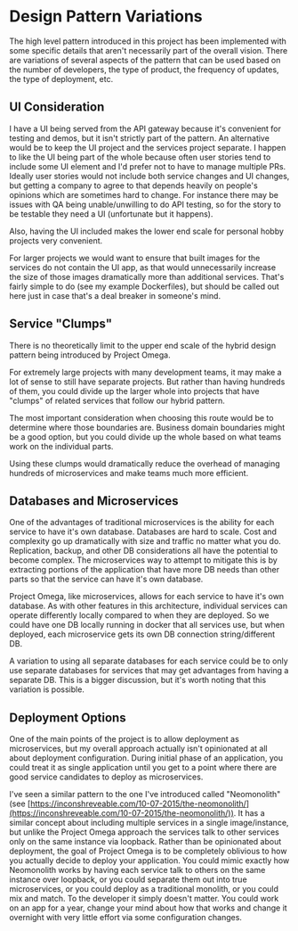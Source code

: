 # Design Pattern Variations

The high level pattern introduced in this project has been implemented with some specific details that aren't necessarily part of the overall vision. There are variations of several aspects of the pattern that can be used based on the number of developers, the type of product, the frequency of updates, the type of deployment, etc.

## UI Consideration

I have a UI being served from the API gateway because it's convenient for testing and demos, but it isn't strictly part of the pattern. An alternative would be to keep the UI project and the services project separate. I happen to like the UI being part of the whole because often user stories tend to include some UI element and I'd prefer not to have to manage multiple PRs. Ideally user stories would not include both service changes and UI changes, but getting a company to agree to that depends heavily on people's opinions which are sometimes hard to change. For instance there may be issues with QA being unable/unwilling to do API testing, so for the story to be testable they need a UI (unfortunate but it happens).

Also, having the UI included makes the lower end scale for personal hobby projects very convenient.

For larger projects we would want to ensure that built images for the services do not contain the UI app, as that would unnecessarily increase the size of those images dramatically more than additional services. That's fairly simple to do (see my example Dockerfiles), but should be called out here just in case that's a deal breaker in someone's mind.

## Service "Clumps"

There is no theoretically limit to the upper end scale of the hybrid design pattern being introduced by Project Omega.

For extremely large projects with many development teams, it may make a lot of sense to still have separate projects. But rather than having hundreds of them, you could divide up the larger whole into projects that have "clumps" of related services that follow our hybrid pattern.

The most important consideration when choosing this route would be to determine where those boundaries are. Business domain boundaries might be a good option, but you could divide up the whole based on what teams work on the individual parts.

Using these clumps would dramatically reduce the overhead of managing hundreds of microservices and make teams much more efficient.

## Databases and Microservices

One of the advantages of traditional microservices is the ability for each service to have it's own database. Databases are hard to scale. Cost and complexity go up dramatically with size and traffic no matter what you do. Replication, backup, and other DB considerations all have the potential to become complex. The microservices way to attempt to mitigate this is by extracting portions of the application that have more DB needs than other parts so that the service can have it's own database.

Project Omega, like microservices, allows for each service to have it's own database. As with other features in this architecture, individual services can operate differently locally compared to when they are deployed. So we could have one DB locally running in docker that all services use, but when deployed, each microservice gets its own DB connection string/different DB.

A variation to using all separate databases for each service could be to only use separate databases for services that may get advantages from having a separate DB. This is a bigger discussion, but it's worth noting that this variation is possible.

## Deployment Options

One of the main points of the project is to allow deployment as microservices, but my overall approach actually isn't opinionated at all about deployment configuration. During initial phase of an application, you could treat it as single application until you get to a point where there are good service candidates to deploy as microservices.

I've seen a similar pattern to the one I've introduced called "Neomonolith" (see [https://inconshreveable.com/10-07-2015/the-neomonolith/](https://inconshreveable.com/10-07-2015/the-neomonolith/)). It has a similar concept about including multiple services in a single image/instance, but unlike the Project Omega approach the services talk to other services only on the same instance via loopback. Rather than be opinionated about deployment, the goal of Project Omega is to be completely oblivious to how you actually decide to deploy your application. You could mimic exactly how Neomonolith works by having each service talk to others on the same instance over loopback, or you could separate them out into true microservices, or you could deploy as a traditional monolith, or you could mix and match. To the developer it simply doesn't matter. You could work on an app for a year, change your mind about how that works and change it overnight with very little effort via some configuration changes.
